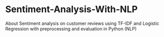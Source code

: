 # Sentiment-Analysis-With-NLP
About Sentiment analysis on customer reviews using TF-IDF and Logistic Regression with preprocessing and evaluation in Python (NLP)
